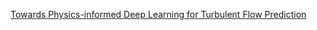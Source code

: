 [Towards Physics-informed Deep Learning for Turbulent Flow Prediction](https://arxiv.org/abs/1911.08655)
